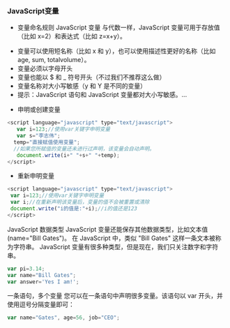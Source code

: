 ### JavaScript变量


* 变量命名规则
JavaScript 变量
与代数一样，JavaScript 变量可用于存放值（比如 x=2）和表达式（比如 z=x+y）。
- 变量可以使用短名称（比如 x 和 y），也可以使用描述性更好的名称（比如 age, sum, totalvolume）。
- 变量必须以字母开头
- 变量也能以 $ 和 _ 符号开头（不过我们不推荐这么做）
- 变量名称对大小写敏感（y 和 Y 是不同的变量）
- 提示：JavaScript 语句和 JavaScript 变量都对大小写敏感。...




* 申明或创建变量
```js
<script language="javascript" type="text/javascript">
   var i=123;//使用var关键字申明变量  
   var s="李志伟";
  temp="直接赋值使用变量";
  //如果您所赋值的变量还未进行过声明，该变量会自动声明。
   document.write(i+" "+s+" "+temp);
</script>

```
* 重新申明变量
```js
<script language="javascript" type="text/javascript">
 var i=123;//使用var关键字申明变量  
 var i;//在重新声明该变量后，变量的值不会被重置或清除
 document.write("i的值是:"+i);//i的值还是123
</script>

```
JavaScript 数据类型
JavaScript 变量还能保存其他数据类型，比如文本值 (name="Bill Gates")。
在 JavaScript 中，类似 "Bill Gates" 这样一条文本被称为字符串。
JavaScript 变量有很多种类型，但是现在，我们只关注数字和字符串。

```js
var pi=3.14;
var name="Bill Gates";
var answer='Yes I am!';
```



一条语句，多个变量
您可以在一条语句中声明很多变量。该语句以 var 开头，并使用逗号分隔变量即可：

```js
var name="Gates", age=56, job="CEO";
```
